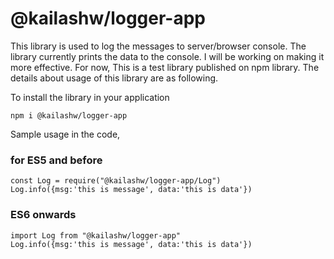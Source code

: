 # @kailashw/logger-app
This library is used to log the messages to server/browser console. The library currently prints the data to the console. I will be working on making it more effective. For now, This is a test library published on npm library. The details about usage of this library are as following.


To install the library in your application

```
npm i @kailashw/logger-app
```

Sample usage in the code,

### for ES5 and before

```
const Log = require("@kailashw/logger-app/Log")
Log.info({msg:'this is message', data:'this is data'})
```

### ES6 onwards
```
import Log from "@kailashw/logger-app"
Log.info({msg:'this is message', data:'this is data'})
```

